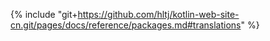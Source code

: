 {% include "git+https://github.com/hltj/kotlin-web-site-cn.git/pages/docs/reference/packages.md#translations" %}
